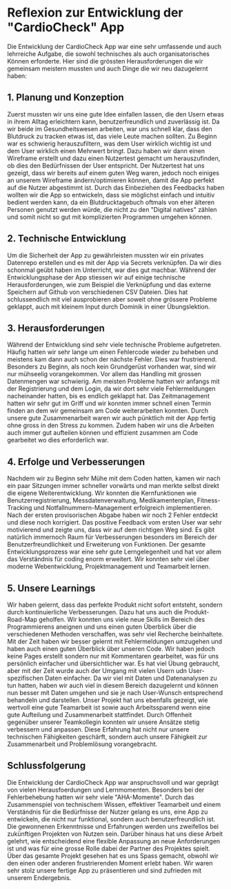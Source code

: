 # Reflexion zur Entwicklung der "CardioCheck" App

Die Entwicklung der CardioCheck App war eine sehr umfassende und auch lehrreiche Aufgabe, die sowohl technisches als auch organisatorisches Können erforderte. Hier sind die grössten Herausforderungen die wir gemeinsam meistern mussten und auch Dinge die wir neu dazugelernt haben:

## 1. Planung und Konzeption

Zuerst mussten wir uns eine gute Idee einfallen lassen, die den Usern etwas in ihrem Alltag erleichtern kann, benutzerfreundlich und zuverlässig ist. Da wir beide im Gesundheitswesen arbeiten, war uns schnell klar, dass den Blutdruck zu tracken etwas ist, das viele Leute machen sollten. Zu Beginn war es schwierig herauszufiltern, was dem User wirklich wichtig ist und dem User wirklich einen Mehrwert bringt. Dazu haben wir dann einen Wireframe erstellt und dazu einen Nutzertest gemacht um herauszufinden, ob dies den Bedürfnissen der User entspricht. Der Nutzertest hat uns gezeigt, dass wir bereits auf einem guten Weg waren, jedoch noch einiges an unserem Wireframe ändern/optimieren können, damit die App perfekt auf die Nutzer abgestimmt ist. Durch das Einbeziehen des Feedbacks haben wollten wir die App so entwickeln, dass sie möglichst einfach und intuitiv bedient werden kann, da ein Blutdrucktagebuch oftmals von eher älteren Personen genutzt werden würde, die nicht zu den "Digital natives" zählen und somit nicht so gut mit komplizierten Programmen umgehen können. 

## 2. Technische Entwicklung

Um die Sicherheit der App zu gewährleisten mussten wir ein privates Datenrepo erstellen und es mit der App via Secrets verknüpfen. Da wir dies schonmal geübt haben im Unterricht, war dies gut machbar. Während der Entwicklungsphase der App stiessen wir auf einige technische Herausforderungen, wie zum Beispiel die Verknüpfung und das externe Speichern auf Github von verschiedenen CSV Dateien. Dies hat schlussendlich mit viel ausprobieren aber soweit ohne grössere Probleme geklappt, auch mit kleinem Input durch Dominik in einer Übungslektion. 

## 3. Herausforderungen

Während der Entwicklung sind sehr viele technische Probleme aufgetreten. Häufig hatten wir sehr lange um einen Fehlercode wieder zu beheben und meistens kam dann auch schon der nächste Fehler. Dies war frustrierend. Besonders zu Beginn, als noch kein Grundgerüst vorhanden war, sind wir nur mühseelig vorangekommen. Vor allem das Handling mit grossen Datenmengen war schwierig. Am meisten Probleme hatten wir anfangs mit der Registrierung und dem Login, da wir dort sehr viele Fehlermeldungen nacheinander hatten, bis es endlich geklappt hat. Das Zeitmanagement hatten wir sehr gut im Griff und wir konnten immer schnell einen Termin finden an dem wir gemeinsam am Code weiterarbeiten konnten. Durch unsere gute Zusammenarbeit waren wir auch pünktlich mit der App fertig ohne gross in den Stress zu kommen. Zudem haben wir uns die Arbeiten auch immer gut aufteilen können und effizient zusammen am Code gearbeitet wo dies erforderlich war.

## 4. Erfolge und Verbesserungen

Nachdem wir zu Beginn sehr Mühe mit dem Coden hatten, kamen wir nach ein paar Sitzungen immer schneller vorwärts und man merkte selbst direkt die eigene Weiterentwicklung. Wir konnten die Kernfunktionen wie Benutzerregistrierung, Messdatenverwaltung, Medikamentenplan, Fitness-Tracking und Notfallnummern-Management erfolgreich implementieren. Nach der ersten provisorischen Abgabe haben wir noch 2 Fehler entdeckt und diese noch korrigiert. Das positive Feedback vom ersten User war sehr motivierend und zeigte uns, dass wir auf dem richtigen Weg sind. Es gibt natürlich immernoch Raum für Verbesserungen besonders im Bereich der Benutzerfreundlichkeit und Erweiterung von Funktionen. Der gesamte Entwicklungsprozess war eine sehr gute Lerngelegenheit und hat vor allem das Verständnis für coding enorm erweitert. Wir konnten sehr viel über moderne Webentwicklung, Projektmanagement und Teamarbeit lernen.

## 5. Unsere Learnings

Wir haben gelernt, dass das perfekte Produkt nicht sofort entsteht, sondern durch kontinuierliche Verbesserungen. Dazu hat uns auch die Produkt-Road-Map geholfen. Wir konnten uns viele neue Skills im Bereich des Programmierens aneignen und uns einen guten Überblick über die verschiedenen Methoden verschaffen, was sehr viel Recherche beinhaltete. Mit der Zeit haben wir besser gelernt mit Fehlermeldungen umzugehen und haben auch einen guten Überblick über unseren Code. Wir haben jedoch keine Pages erstellt sondern nur mit Kommentaren gearbeitet, was für uns persönlich einfacher und übersichtlicher war. Es hat viel Übung gebraucht, aber mit der Zeit wurde auch der Umgang mit vielen Usern udn User-spezifischen Daten einfacher. Da wir viel mit Daten und Datenanalysen zu tun hatten, haben wir auch viel in diesem Bereich dazugelernt und können nun besser mit Daten umgehen und sie je nach User-Wunsch entsprechend behandeln und darstellen.  Unser Projekt hat uns ebenfalls gezeigt, wie wertvoll eine gute Teamarbeit ist sowie auch Arbeitssparend wenn eine gute Aufteilung und Zusammenarbeit stattfindet. Durch Offenheit gegenüber unserer Teamkollegin konnten wir unsere Ansätze stetig verbessern und anpassen. Diese Erfahrung hat nicht nur unsere technischen Fähigkeiten geschärft, sondern auch unsere Fähigkeit zur Zusammenarbeit und Problemlösung vorangebracht.

## Schlussfolgerung

Die Entwicklung der CardioCheck App war anspruchsvoll und war geprägt von vielen Herausfoerdungen und Lernmomenten. Besonders bei der Fehlerbehebung hatten wir sehr viele "AHA-Momente". Durch das Zusammenspiel von technischem Wissen, effektiver Teamarbeit und einem Verständnis für die Bedürfnisse der Nutzer gelang es uns, eine App zu entwickeln, die nicht nur funktional, sondern auch benutzerfreundlich ist. Die gewonnenen Erkenntnisse und Erfahrungen werden uns zweifellos bei zukünftigen Projekten von Nutzen sein. Darüber hinaus hat uns diese Arbeit gelehrt, wie entscheidend eine flexible Anpassung an neue Anforderungen ist und was für eine grosse Rolle dabei der Partner des Projektes spielt. Über das gesamte Projekt gesehen hat es uns Spass gemacht, obwohl wir den einen oder anderen frustrierenden Moment erlebt haben. Wir waren sehr stolz unsere fertige App zu präsentieren und sind zufrieden mit unserem Endergebnis.
